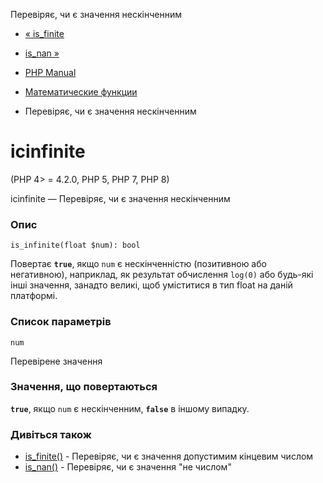 Перевіряє, чи є значення нескінченним

-   [« is\_finite](function.is-finite.html)
    
-   [is\_nan »](function.is-nan.html)
    
-   [PHP Manual](index.html)
    
-   [Математические функции](ref.math.html)
    
-   Перевіряє, чи є значення нескінченним
    

# ісinfinite

(PHP 4> = 4.2.0, PHP 5, PHP 7, PHP 8)

ісinfinite — Перевіряє, чи є значення нескінченним

### Опис

```methodsynopsis
is_infinite(float $num): bool
```

Повертає **`true`**, якщо `num` є нескінченністю (позитивною або негативною), наприклад, як результат обчислення `log(0)` або будь-які інші значення, занадто великі, щоб уміститися в тип float на даній платформі.

### Список параметрів

`num`

Перевірене значення

### Значення, що повертаються

**`true`**, якщо `num` є нескінченним, **`false`** в іншому випадку.

### Дивіться також

-   [is\_finite()](function.is-finite.html) - Перевіряє, чи є значення допустимим кінцевим числом
-   [is\_nan()](function.is-nan.html) - Перевіряє, чи є значення "не числом"